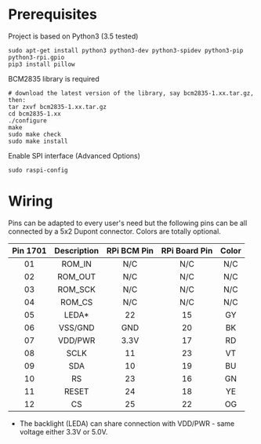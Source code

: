 # Prerequisites

Project is based on Python3 (3.5 tested)
```
sudo apt-get install python3 python3-dev python3-spidev python3-pip python3-rpi.gpio
pip3 install pillow
```

BCM2835 library is required
```
# download the latest version of the library, say bcm2835-1.xx.tar.gz, then:
tar zxvf bcm2835-1.xx.tar.gz
cd bcm2835-1.xx
./configure
make
sudo make check
sudo make install
```

Enable SPI interface (Advanced Options)
```
sudo raspi-config
```

# Wiring

Pins can be adapted to every user's need but the following pins can be all connected by a 5x2 Dupont connector.
Colors are totally optional.

| Pin 1701 | Description | RPi BCM Pin | RPi Board Pin | Color |
| :---: | :---: | :---: | :---: | :---: |
| 01 | ROM_IN | N/C | N/C | N/C |
| 02 | ROM_OUT | N/C | N/C | N/C |
| 03 | ROM_SCK | N/C | N/C | N/C |
| 04 | ROM_CS | N/C | N/C | N/C |
| 05 | LEDA* | 22 | 15 | GY |
| 06 | VSS/GND | GND | 20 | BK |
| 07 | VDD/PWR | 3.3V | 17 | RD |
| 08 | SCLK | 11 | 23 | VT |
| 09 | SDA | 10 | 19 | BU |
| 10 | RS | 23 | 16 | GN |
| 11 | RESET | 24 | 18 | YE |
| 12 | CS | 25 | 22 | OG |

* The backlight (LEDA) can share connection with VDD/PWR - same voltage either 3.3V or 5.0V.
